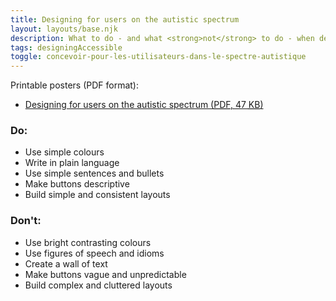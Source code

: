 ```yaml
---
title: Designing for users on the autistic spectrum
layout: layouts/base.njk
description: What to do - and what <strong>not</strong> to do - when designing for users on the autistic spectrum.
tags: designingAccessible
toggle: concevoir-pour-les-utilisateurs-dans-le-spectre-autistique
---
```


<p>Printable posters <span id="das1">(PDF format)</span>:</p>
<ul>
	<li><a href="{{ rootPath }}docs/posters/AutismSpect-en_2023.pdf" id="das2" aria-labelledby="das2 das1">Designing for users on the autistic spectrum (<abbr title="Portable Document Format">PDF</abbr>, 47 <abbr title="KiloByte">KB</abbr>)</a></li></ul>


<div class="row">
	<div class="col-md-6">

### Do:

*   Use simple colours
*   Write in plain language
*   Use simple sentences and bullets
*   Make buttons descriptive
*   Build simple and consistent layouts
	</div>
	<div class="col-md-6">

### Don't:

*   Use bright contrasting colours
*   Use figures of speech and idioms
*   Create a wall of text
*   Make buttons vague and unpredictable
*   Build complex and cluttered layouts
	</div>
</div>
